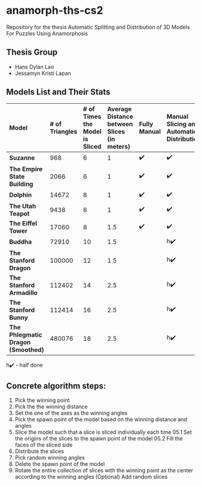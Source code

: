 # anamorph-ths-cs2
Repository for the thesis Automatic Splitting and Distribution of 3D Models For Puzzles Using Anamorphosis

## Thesis Group 
- Hans Dylan Lao
- Jessamyn Kristi Lapan

## Models List and Their Stats

| Model | # of Triangles | # of Times the Model is Sliced | Average Distance between Slices (in meters) | Fully Manual | Manual Slicing and Automatic Distribution | Fully Automatic | 
| :---- | :-------------- | :------------------------------ | :------------------------------------------- | :------------ | :----------------------------------------- | :--------------- |
| **Suzanne** | 968 | 6 | 1 | ✔️ | ✔️ | ✔️                                 
| **The Empire State Building** | 2066 | 6 | 1 | ✔️ | ✔️ | ✔️     
| **Dolphin** | 14672 | 8 | 1 | ✔️ | ✔️ | ✔️     
| **The Utah Teapot** | 9438 | 8 | 1 | ✔️ | ✔️ | ✔️     
| **The Eiffel Tower** | 17060 | 8 | 1.5 | ✔️ | ✔️ | ✔️     
| **Buddha** | 72910 | 10 | 1.5 |  | h✔️ | ✔️     
| **The Stanford Dragon** | 100000 | 12 | 1.5 |  | h✔️ | ✔️     
| **The Stanford Armadillo** | 112402 | 14 | 2.5 |  | h✔️ | ✔️     
| **The Stanford Bunny** | 112414 | 16 | 2.5 |  | h✔️ | ✔️     
| **The Phlegmatic Dragon (Smoothed)** | 480076 | 18 | 2.5 |  | h✔️ | ✔️     

h✔️ - half done

## Concrete algorithm steps:
01.  Pick the winning point
02.  Pick the the winning distance
03.  Set the one of the axes as the winning angles
04.  Pick the spawn point of the model based on the winning distance and angles
05.  Slice the model such that a slice is sliced individually each time
05.1 Set the origins of the slices to the spawn point of the model
05.2 Fill the faces of the sliced side
07.  Distribute the slices
08.  Pick random winning angles
09.  Delete the spawn point of the model
10.  Rotate the entire collection of slices with the winning point as the center according to the winning angles
(Optional) Add random slices
